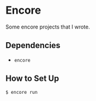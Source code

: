 # Encore

Some encore projects that I wrote.

## Dependencies

- `encore`

## How to Set Up

```bash
$ encore run
```
